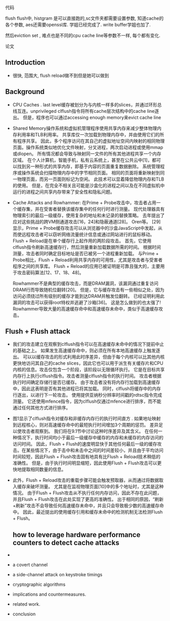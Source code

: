 代码

flush flush中, histgram 是可以直接跑的,sc文件夹都需要设置参数, 知道cache的各个参数, aes还需要openssl库. 学姐已经完成了.  write buffer学姐也加了.

然后eviction set , 难点也是不同的cpu  cache line等参数不一样, 每个都有变化.  



论文

## Introduction

- 很快, 范围大, flush reload做不到但是她可以做到

## Background

- CPU Caches  . last level缓存被划分为与内核一样多的slices，并通过环形总线互连。unprivileged clflush指令将所有cache层次结构中的cache line逐出。 但是，程序也可以通过accessing enough memory来evict cache line

- Shared Memory操作系统和虚拟机管理程序使用共享内存来减少整体物理内存利用率和TLB利用率。 共享库仅一次加载到物理内存中，并由使用它们的所有程序共享。 因此，多个程序访问在其自己的虚拟地址空间内映射的相同物理页面。操作系统类似地优化文件映射，分叉进程，两次启动进程或使用mmap或dlopen。 所有情况都会导致与映射同一文件的所有其他进程共享一个内存区域。 在个人计算机，智能手机，私有云系统上，甚至在公共云中[1]，都可以找到另一种形式的共享内存，即基于内容的页面重复数据删除。 系统管理程序或操作系统会扫描物理内存中的字节相同页面。 相同的页面将重新映射到同一物理页面，而另一页面则标记为空闲。 此技术可以显着降低物理内存和TLB的使用。 但是，在完全不相关且可能是沙盒化的进程之间以及在不同虚拟机中运行的进程之间共享内存带来了安全性和隐私问题。

- Cache Attacks and Rowhammer:   在Prime + Probe攻击中，攻击者占用一个缓存集，并在受害者替换该缓存集中的任何行时进行测量。 现代处理器具有物理索引的最后一级缓存，使用复杂的地址和未记录的替换策略。 去年提出了应对这些挑战的跨VM侧通道攻击[16，24]和隐蔽通道[28]。 Oren等。 [29]显示，Prime + Probe缓存攻击可以从浏览器中的沙盒JavaScript中发起，从而使远程攻击者可以窃听网络流量统计信息或通过网站进行的鼠标移动。                                                                        Flush + Reload是在单个缓存行上起作用的两阶段攻击。 首先，它使用clflush指令刷新高速缓存行，然后测量重新加载数据所需的时间。 根据时间测量，攻击者同时确定目标地址是否已被另一个进程重新加载。 与Prime + Probe相比，Flush + Reload利用共享内存的可用性，尤其是攻击者与受害者程序之间的共享库。 Flush + Reload的应用已被证明是可靠且强大的，主要用于攻击密码算法[12、17、18、48]。

  Rowhammer不是典型的缓存攻击，而是DRAM漏洞，该漏洞通过重复访问DRAM行而导致随机位翻转[20]。 但是，它与缓存攻击有一些相似之处，因为访问必须绕过所有级别的缓存才能到达DRAM并触发位翻转。 已经证明利用此漏洞的攻击可以获得root特权并逃避了沙箱[36]。 这是怎么做到的也太强了! Rowhammer导致大量的高速缓存命中和高速缓存未命中，类似于高速缓存攻击。

## Flush + Flush attack 

-  我们的攻击建立在观察到clflush指令可以在高速缓存未命中的情况下提前中止的基础之上。 如果发生高速缓存命中，则必须在所有本地高速缓存上触发逐出。 可以以缓存攻击的形式利用此时序差异，但由于每个内核可以比其他内核更快地访问其自己的cache slices，因此它也可以用于派生有关缓存片和CPU内核的信息。攻击仅包含一个阶段，该阶段以无限循环执行。 它是在目标共享内存行上执行clflush指令。攻击者测量clflush指令的执行时间。 攻击者根据执行时间确定存储行是否已缓存。 由于攻击者没有将内存行加载到高速缓存中，因此这表明是否有其他进程已将其加载。 同时，clflush将缓存中的内存行逐出，以进行下一轮攻击。 使用提供亚纳秒分辨率时间戳的rdtsc指令完成测量。 它还使用mfence指令，因为clflush仅通过mfence进行排序，而不能通过任何其他方式进行排序。

- 图1显示了clflush指令对缓存和非缓存内存行的执行时间直方 . 如果地址映射到远程核心，则对高速缓存命中的最短执行时间增加3个周期的惩罚。 差异足以使攻击者观察到。 我们将在9.1节中讨论这种时序差异及其含义。 在任何一种情况下，执行时间均小于最后一级缓存中缓存的内存和未缓存的内存访问的访问时间。 因此，Flush + Flush的速度明显快于其他任何最后一级的缓存攻击。在某些情况下，由于击中和未击中之间的时间差较小，并且由于平均访问时间较短，因此Flush + Flush攻击固有地具有比Flush + Reload技术稍低的准确性。 但是，由于执行时间明显缩短，因此使用Flush + Flush攻击可以更快地提取相同数量的信息。 

- 此外，Flush + Reload攻击的重载步骤可能会触发预取器，从而通过将数据取入缓存来破坏测量。 尤其是在监视物理页面[10]中的多个地址时，尤其是这种情况。 由于Flush + Flush攻击从不执行任何内存访问，因此不存在此问题，并且Flush + Flush攻击在此处实现了更高的准确性。 出于相同的原因，“刷新+刷新”攻击不会导致任何高速缓存未命中，并且只会导致极少数的高速缓存命中。 因此，最近提出的使用缓存引用和缓存未命中的检测机制无法检测Flush + Flush。

  ## how to leverage hardware performance counters to detect cache attacks

- 

- a covert channel

- a side-channel attack on keystroke timings

- cryptographic algorithms

- implications and countermeasures.

- related work.

- conclusion